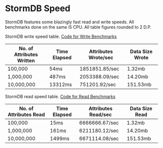 # StormDB Speed

StormDB features some blazingly fast read and write speeds. All benchmarks done on the same i5 CPU. All table figures rounded to 2 D.P.

StormDB write speed table. [Code for Write Benchmarks](../benchmarks/writeBenchmark.js)

| No. of Attributes Written | Time Elapsed | Attributes Wrote/sec | Data Size Wrote |
| ------------------------- | ------------ | -------------------- | --------------- |
| 100,000                   | 54ms         | 1851851.85/sec       | 1.32mb          |
| 1,000,000                 | 487ms        | 2053388.09/sec       | 14.20mb         |
| 10,000,000                | 13312ms      | 751201.92/sec        | 151.53mb        |

StormDB read speed table. [Code for Read Benchmarks](../benchmarks/readBenchmark.js)

| No. of Attributes Read | Time Elapsed | Attributes Read/sec | Data Size Read |
| ---------------------- | ------------ | ------------------- | -------------- |
| 100,000                | 15ms         | 6666666.67/sec      | 1.32mb         |
| 1,000,000              | 161ms        | 6211180.12/sec      | 14.20mb        |
| 10,000,000             | 1499ms       | 6671114.08/sec      | 151.53mb       |
